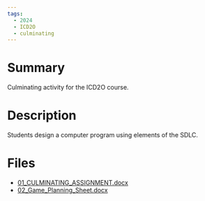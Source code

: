 ```yaml
---
tags:
  - 2024
  - ICD2O
  - culminating
---
```


# Summary

Culminating activity for the ICD2O course.

# Description

Students design a computer program using elements of the SDLC.

# Files

*   [01\_CULMINATING\_ASSIGNMENT.docx](resources/Richard_VanDeWiele/01_CULMINATING_ASSIGNMENT.docx)
*   [02\_Game\_Planning\_Sheet.docx](resources/Richard_VanDeWiele/02_Game_Planning_Sheet.docx)
